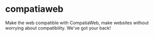 compatiaweb
===========

Make the web compatible with CompatiaWeb, make websites without worrying about compatibility. We've got your back!
